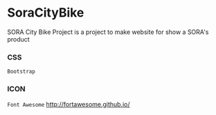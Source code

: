 SoraCityBike
========================
SORA City Bike Project is a project to make website for show a SORA's product

### CSS 
`Bootstrap`
  
### ICON
`Font Awesome` http://fortawesome.github.io/

